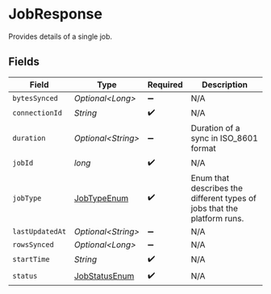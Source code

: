 # JobResponse

Provides details of a single job.


## Fields

| Field                                                                   | Type                                                                    | Required                                                                | Description                                                             |
| ----------------------------------------------------------------------- | ----------------------------------------------------------------------- | ----------------------------------------------------------------------- | ----------------------------------------------------------------------- |
| `bytesSynced`                                                           | *Optional\<Long>*                                                       | :heavy_minus_sign:                                                      | N/A                                                                     |
| `connectionId`                                                          | *String*                                                                | :heavy_check_mark:                                                      | N/A                                                                     |
| `duration`                                                              | *Optional\<String>*                                                     | :heavy_minus_sign:                                                      | Duration of a sync in ISO_8601 format                                   |
| `jobId`                                                                 | *long*                                                                  | :heavy_check_mark:                                                      | N/A                                                                     |
| `jobType`                                                               | [JobTypeEnum](../../models/shared/JobTypeEnum.md)                       | :heavy_check_mark:                                                      | Enum that describes the different types of jobs that the platform runs. |
| `lastUpdatedAt`                                                         | *Optional\<String>*                                                     | :heavy_minus_sign:                                                      | N/A                                                                     |
| `rowsSynced`                                                            | *Optional\<Long>*                                                       | :heavy_minus_sign:                                                      | N/A                                                                     |
| `startTime`                                                             | *String*                                                                | :heavy_check_mark:                                                      | N/A                                                                     |
| `status`                                                                | [JobStatusEnum](../../models/shared/JobStatusEnum.md)                   | :heavy_check_mark:                                                      | N/A                                                                     |